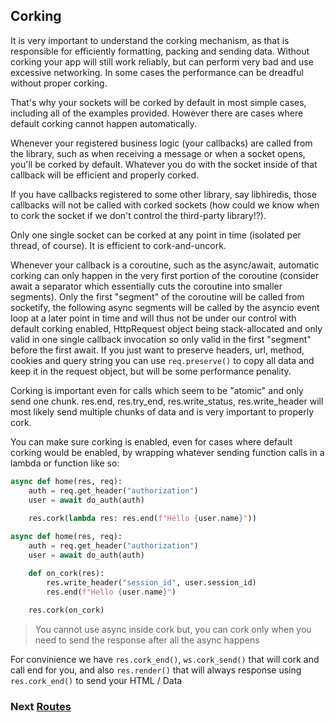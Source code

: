 ## Corking
It is very important to understand the corking mechanism, as that is responsible for efficiently formatting, packing and sending data. Without corking your app will still work reliably, but can perform very bad and use excessive networking. In some cases the performance can be dreadful without proper corking.

That's why your sockets will be corked by default in most simple cases, including all of the examples provided. However there are cases where default corking cannot happen automatically.

Whenever your registered business logic (your callbacks) are called from the library, such as when receiving a message or when a socket opens, you'll be corked by default. Whatever you do with the socket inside of that callback will be efficient and properly corked.

If you have callbacks registered to some other library, say libhiredis, those callbacks will not be called with corked sockets (how could we know when to cork the socket if we don't control the third-party library!?).

Only one single socket can be corked at any point in time (isolated per thread, of course). It is efficient to cork-and-uncork.

Whenever your callback is a coroutine, such as the async/await, automatic corking can only happen in the very first portion of the coroutine (consider await a separator which essentially cuts the coroutine into smaller segments). Only the first "segment" of the coroutine will be called from socketify, the following async segments will be called by the asyncio event loop at a later point in time and will thus not be under our control with default corking enabled, HttpRequest object being stack-allocated and only valid in one single callback invocation so only valid in the first "segment" before the first await.
If you just want to preserve headers, url, method, cookies and query string you can use `req.preserve()` to copy all data and keep it in the request object, but will be some performance penality.

Corking is important even for calls which seem to be "atomic" and only send one chunk. res.end, res.try_end, res.write_status, res.write_header will most likely send multiple chunks of data and is very important to properly cork.

You can make sure corking is enabled, even for cases where default corking would be enabled, by wrapping whatever sending function calls in a lambda or function like so:
```python
async def home(res, req):
    auth = req.get_header("authorization")
    user = await do_auth(auth)
    
    res.cork(lambda res: res.end(f"Hello {user.name}"))
```

```python
async def home(res, req):
    auth = req.get_header("authorization")
    user = await do_auth(auth)

    def on_cork(res):
        res.write_header("session_id", user.session_id)
        res.end(f"Hello {user.name}")
    
    res.cork(on_cork)
```
> You cannot use async inside cork but, you can cork only when you need to send the response after all the async happens

For convinience we have `res.cork_end()`, `ws.cork_send()` that will cork and call end for you, and also `res.render()` that will always response using `res.cork_end()` to send your HTML / Data

### Next [Routes](routes.md)